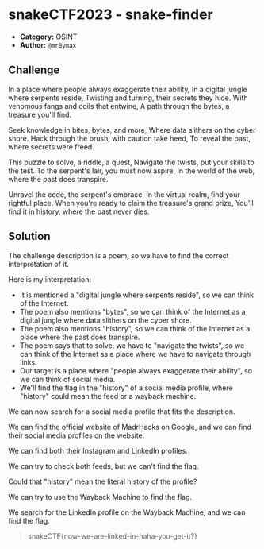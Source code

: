 # snakeCTF2023 - snake-finder

* **Category:** OSINT
* **Author:** `@mrBymax`

## Challenge

In a place where people always exaggerate their ability, In a digital jungle where serpents reside, Twisting and turning, their secrets they hide. With venomous fangs and coils that entwine, A path through the bytes, a treasure you'll find.

Seek knowledge in bites, bytes, and more, Where data slithers on the cyber shore. Hack through the brush, with caution take heed, To reveal the past, where secrets were freed.

This puzzle to solve, a riddle, a quest, Navigate the twists, put your skills to the test. To the serpent's lair, you must now aspire, In the world of the web, where the past does transpire.

Unravel the code, the serpent's embrace, In the virtual realm, find your rightful place. When you're ready to claim the treasure's grand prize, You'll find it in history, where the past never dies.

## Solution

The challenge description is a poem, so we have to find the correct interpretation of it.

Here is my interpretation:
- It is mentioned a "digital jungle where serpents reside", so we can think of the Internet.
- The poem also mentions "bytes", so we can think of the Internet as a digital jungle where data slithers on the cyber shore.
- The poem also mentions "history", so we can think of the Internet as a place where the past does transpire.
- The poem says that to solve, we have to "navigate the twists", so we can think of the Internet as a place where we have to navigate through links.
- Our target is a place where "people always exaggerate their ability", so we can think of social media.
- We'll find the flag in the "history" of a social media profile, where "history" could mean the feed or a wayback machine.

We can now search for a social media profile that fits the description.

We can find the official website of MadrHacks on Google, and we can find their social media profiles on the website.

We can find both their Instagram and LinkedIn profiles.

We can try to check both feeds, but we can't find the flag.

Could that "history" mean the literal history of the profile?

We can try to use the Wayback Machine to find the flag.

We search for the LinkedIn profile on the Wayback Machine, and we can find the flag.

> snakeCTF{now-we-are-linked-in-haha-you-get-it?}